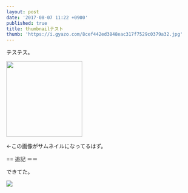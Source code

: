 ```yaml
---
layout: post
date: '2017-08-07 11:22 +0900'
published: true
title: thumbnailテスト
thumb: 'https://i.gyazo.com/8cef442ed3848eac317f7529c0379a32.jpg'
---
```

テステス。

<image src="https://i.gyazo.com/8cef442ed3848eac317f7529c0379a32.jpg" width="200px">

←この画像がサムネイルになってるはず。

== 追記 ＝＝

できてた。

<image src="https://i.gyazo.com/74e00d2f43a5405d82e45317ee6c5584.png">
